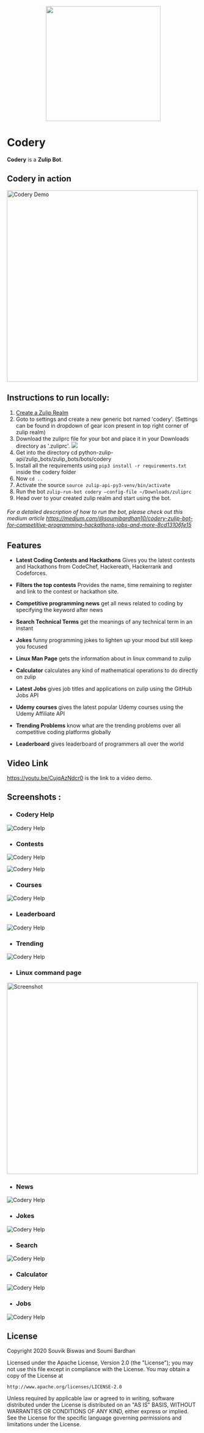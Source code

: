 <p align="center">
  <img width="300" src="https://github.com/Soumi7/codery/blob/master/Assets/codery_logo.png">
</p>

# Codery

**Codery** is a **Zulip Bot**.

## Codery in action

<img src="https://github.com/Soumi7/codery/blob/master/Assets/codery_demo.gif" height="500" alt="Codery Demo"/>

## Instructions to run locally:

1. [Create a Zulip Realm](https://zulip.com/create_realm/)
2. Goto to settings and create a new generic bot named 'codery'. (Settings can be found in dropdown of gear icon present in top right corner of zulip realm)
3. Download the zuliprc file for your bot and place it in your Downloads directory as '.zuliprc'.
   ![](./images/instructions.png)
4. Get into the directory cd python-zulip-api/zulip_bots/zulip_bots/bots/codery
5. Install all the requirements using `pip3 install -r requirements.txt` inside the codery folder
6. Now `cd ..`
7. Activate the source `source zulip-api-py3-venv/bin/activate`
8. Run the bot `zulip-run-bot codery —config-file ~/Downloads/zuliprc`
9. Head over to your created zulip realm and start using the bot.

###### For a detailed description of how to run the bot, please check out this medium article https://medium.com/@soumibardhan10/codery-zulip-bot-for-competitive-programming-hackathons-jobs-and-more-8cd13106fe15

## Features

-   **Latest Coding Contests and Hackathons** Gives you the latest contests and Hackathons from CodeChef, Hackereath, Hackerrank and Codeforces.

-   **Filters the top contests** Provides the name, time remaining to register and link to the contest or hackathon site.

-   **Competitive programming news** get all news related to coding by specifying the keyword after news

-   **Search Technical Terms** get the meanings of any technical term in an instant

-   **Jokes** funny programming jokes to lighten up your mood but still keep you focused

-   **Linux Man Page** gets the information about in linux command to zulip

-   **Calculator** calculates any kind of mathematical operations to do directly on zulip

-   **Latest Jobs** gives job titles and applications on zulip using the GitHub Jobs API

-   **Udemy courses** gives the latest popular Udemy courses using the Udemy Affiliate API

-   **Trending Problems** know what are the trending problems over all competitive coding platforms globally

-   **Leaderboard** gives leaderboard of programmers all over the world

## Video Link

https://youtu.be/CujqAzNdcr0 is the link to a video demo.

## Screenshots :

-   ### **Codery Help**

![Codery Help](https://github.com/Soumi7/codery/blob/master/Assets/s_help.png)

-   ### **Contests**

![Codery Help](https://github.com/Soumi7/codery/blob/master/Assets/s_contests.png)

![Codery Help](https://github.com/Soumi7/codery/blob/master/Assets/s_contests_2.png)

-   ### **Courses**

![Codery Help](https://github.com/Soumi7/codery/blob/master/Assets/s_courses.png)

-   ### **Leaderboard**

![Codery Help](https://github.com/Soumi7/codery/blob/master/Assets/s_leaderboard.png)

-   ### **Trending**

![Codery Help](https://github.com/Soumi7/codery/blob/master/Assets/s_trending.png)

-   ### **Linux command page**
<img src="https://github.com/Soumi7/codery/blob/master/Assets/man1.png" height="500" alt="Screenshot"/>

*   ### **News**

![Codery Help](https://github.com/Soumi7/codery/blob/master/Assets/s_news.png)

-   ### **Jokes**

![Codery Help](https://github.com/Soumi7/codery/blob/master/Assets/s_jokes.png)

-   ### **Search**

![Codery Help](https://github.com/Soumi7/codery/blob/master/Assets/s_dictionary.png)

-   ### **Calculator**

![Codery Help](https://github.com/Soumi7/codery/blob/master/Assets/s_calculator.png)

-   ### **Jobs**

![Codery Help](https://github.com/Soumi7/codery/blob/master/Assets/s_jobs.png)

## License

Copyright 2020 Souvik Biswas and Soumi Bardhan

Licensed under the Apache License, Version 2.0 (the "License");
you may not use this file except in compliance with the License.
You may obtain a copy of the License at

    http://www.apache.org/licenses/LICENSE-2.0

Unless required by applicable law or agreed to in writing, software
distributed under the License is distributed on an "AS IS" BASIS,
WITHOUT WARRANTIES OR CONDITIONS OF ANY KIND, either express or implied.
See the License for the specific language governing permissions and
limitations under the License.
